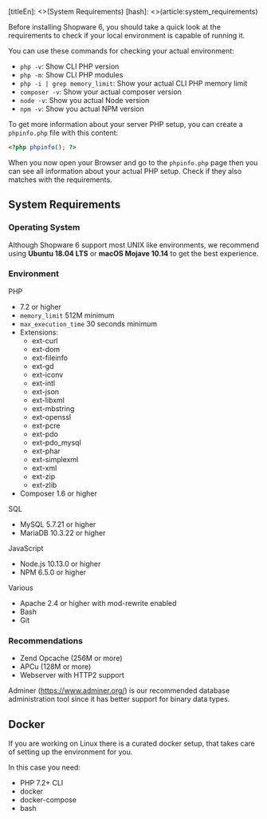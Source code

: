 [titleEn]: <>(System Requirements)
[hash]: <>(article:system_requirements)

Before installing Shopware 6, you should take a quick look at the requirements to check if your local environment is capable of running it.

You can use these commands for checking your actual environment:
- `php -v`: Show CLI PHP version
- `php -m`: Show CLI PHP modules
- `php -i | grep memory_limit`: Show your actual CLI PHP memory limit
- `composer -v`: Show your actual composer version
- `node -v`: Show you actual Node version
- `npm -v`: Show you actual NPM version

To get more information about your server PHP setup, you can create a `phpinfo.php` file with this content:
```php
<?php phpinfo(); ?>
```
When you now open your Browser and go to the `phpinfo.php` page then you can see all information about
your actual PHP setup. Check if they also matches with the requirements.

## System Requirements

### Operating System

Although Shopware 6 support most UNIX like environments, we recommend using **Ubuntu 18.04 LTS** or  **macOS Mojave 10.14** to get the best experience.

### Environment

PHP
*  7.2 or higher
* `memory_limit` 512M minimum
* `max_execution_time` 30 seconds minimum
* Extensions:
    * ext-curl
    * ext-dom  
    * ext-fileinfo  
    * ext-gd  
    * ext-iconv  
    * ext-intl  
    * ext-json  
    * ext-libxml  
    * ext-mbstring  
    * ext-openssl  
    * ext-pcre  
    * ext-pdo  
    * ext-pdo_mysql  
    * ext-phar  
    * ext-simplexml  
    * ext-xml  
    * ext-zip  
    * ext-zlib
* Composer 1.6 or higher

SQL
* MySQL 5.7.21 or higher
* MariaDB 10.3.22 or higher

JavaScript
* Node.js 10.13.0 or higher
* NPM 6.5.0 or higher

Various
* Apache 2.4 or higher with mod-rewrite enabled
* Bash
* Git

### Recommendations

- Zend Opcache (256M or more)
- APCu (128M or more)
- Webserver with HTTP2 support

Adminer (https://www.adminer.org/) is our recommended database administration tool since it has better support for binary data types.

## Docker

If you are working on Linux there is a curated docker setup, that takes care of setting up the environment for you.

In this case you need:

* PHP 7.2+ CLI
* docker
* docker-compose
* bash
